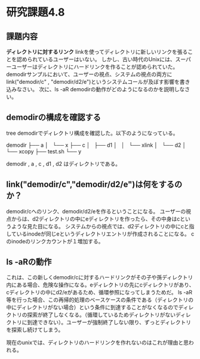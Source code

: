 # 研究課題4.8
## 課題内容
**ディレクトリに対するリンク** linkを使ってディレクトリに新しいリンクを張ることを認められているユーザーはいない。
しかし、古い時代のUnixには、スーパーユーザーはディレクトリにハードリンクを作ることが認められていた。
demodirサンプルにおいて、ユーザーの視点、システムの視点の両方にlink("demodir/c" , "demodir/d2/e")というシステムコールが及ぼす影響を書き込みなさい。
次に、ls -aR demodirの動作がどのようになるのかを説明しなさい。

## demodirの構成を確認する

tree demodirでディレクトリ構成を確認した。以下のようになっている。


demodir
├── a
│   └── x
├── c
│   ├── d1
│   │   └── xlink
│   └── d2
│       └── xcopy
├── test.sh
└── y

demodir , a , c , d1 , d2 はディレクトリである。

## link("demodir/c","demodir/d2/e")は何をするのか？
demodir/cへのリンク、demodir/d2/eを作るということになる。
ユーザーの視点からは、d2ディレクトリの中にeディレクトリを作ったら、その中身はcというような見た目になる。
システムからの視点では、d2ディレクトリの中にcと指しているinodeが同じeというディレクトリエントリが作成されることになる。
cのinodeのリンクカウントが１増加する。

## ls -aRの動作
これは、この新しくdemodir/cに対するハードリンクがその子や孫ディレクトリ内にある場合、危険な操作になる。eディレクトリの先にcディレクトリがあり、cディレクトリの中にd2/eがあるため、循環参照になってしまうためだ。
ls -aR等を行った場合、この再帰的処理のベースケースの条件である（ディレクトリの中にディレクトリがない場合）という条件に到達することがなくなるのでディレクトリの探索が終了しなくなる。（循環しているためディレクトリがないディレクトリに到達できない）。ユーザーが強制終了しない限り、ずっとディレクトリを探索し続けてしまう。

現在のunixでは、ディレクトリのハードリンクを作れないのはこれが理由と思われる。






